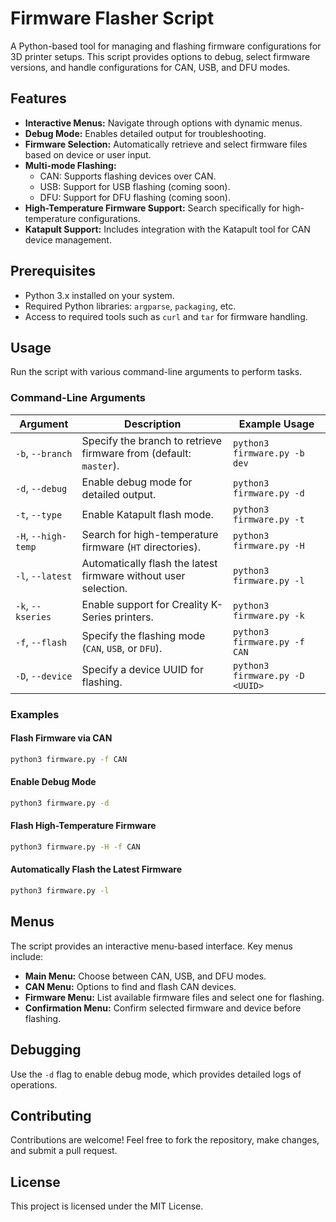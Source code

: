 
# Firmware Flasher Script

A Python-based tool for managing and flashing firmware configurations for 3D printer setups. This script provides options to debug, select firmware versions, and handle configurations for CAN, USB, and DFU modes.

## Features

- **Interactive Menus:** Navigate through options with dynamic menus.
- **Debug Mode:** Enables detailed output for troubleshooting.
- **Firmware Selection:** Automatically retrieve and select firmware files based on device or user input.
- **Multi-mode Flashing:**
  - CAN: Supports flashing devices over CAN.
  - USB: Support for USB flashing (coming soon).
  - DFU: Support for DFU flashing (coming soon).
- **High-Temperature Firmware Support:** Search specifically for high-temperature configurations.
- **Katapult Support:** Includes integration with the Katapult tool for CAN device management.

## Prerequisites

- Python 3.x installed on your system.
- Required Python libraries: `argparse`, `packaging`, etc.
- Access to required tools such as `curl` and `tar` for firmware handling.

## Usage

Run the script with various command-line arguments to perform tasks.

### Command-Line Arguments

| Argument        | Description                                                                     | Example Usage                       |
|-----------------|---------------------------------------------------------------------------------|-------------------------------------|
| `-b`, `--branch` | Specify the branch to retrieve firmware from (default: `master`).                | `python3 firmware.py -b dev`       |
| `-d`, `--debug`  | Enable debug mode for detailed output.                                         | `python3 firmware.py -d`           |
| `-t`, `--type`   | Enable Katapult flash mode.                                                    | `python3 firmware.py -t`           |
| `-H`, `--high-temp` | Search for high-temperature firmware (`HT` directories).                   | `python3 firmware.py -H`           |
| `-l`, `--latest` | Automatically flash the latest firmware without user selection.                | `python3 firmware.py -l`           |
| `-k`, `--kseries` | Enable support for Creality K-Series printers.                                | `python3 firmware.py -k`           |
| `-f`, `--flash`  | Specify the flashing mode (`CAN`, `USB`, or `DFU`).                            | `python3 firmware.py -f CAN`       |
| `-D`, `--device` | Specify a device UUID for flashing.                                            | `python3 firmware.py -D <UUID>`    |

### Examples

#### Flash Firmware via CAN
```bash
python3 firmware.py -f CAN
```

#### Enable Debug Mode
```bash
python3 firmware.py -d
```

#### Flash High-Temperature Firmware
```bash
python3 firmware.py -H -f CAN
```

#### Automatically Flash the Latest Firmware
```bash
python3 firmware.py -l
```

## Menus

The script provides an interactive menu-based interface. Key menus include:

- **Main Menu:** Choose between CAN, USB, and DFU modes.
- **CAN Menu:** Options to find and flash CAN devices.
- **Firmware Menu:** List available firmware files and select one for flashing.
- **Confirmation Menu:** Confirm selected firmware and device before flashing.

## Debugging

Use the `-d` flag to enable debug mode, which provides detailed logs of operations.

## Contributing

Contributions are welcome! Feel free to fork the repository, make changes, and submit a pull request.

## License

This project is licensed under the MIT License.
